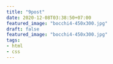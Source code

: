 ```yaml
---
title: "9post"
date: 2020-12-08T03:38:50+07:00
featured_image: "bocchi4-450x300.jpg"
draft: false
featured_image: "bocchi4-450x300.jpg"
tags: 
- html
- css
---
```


